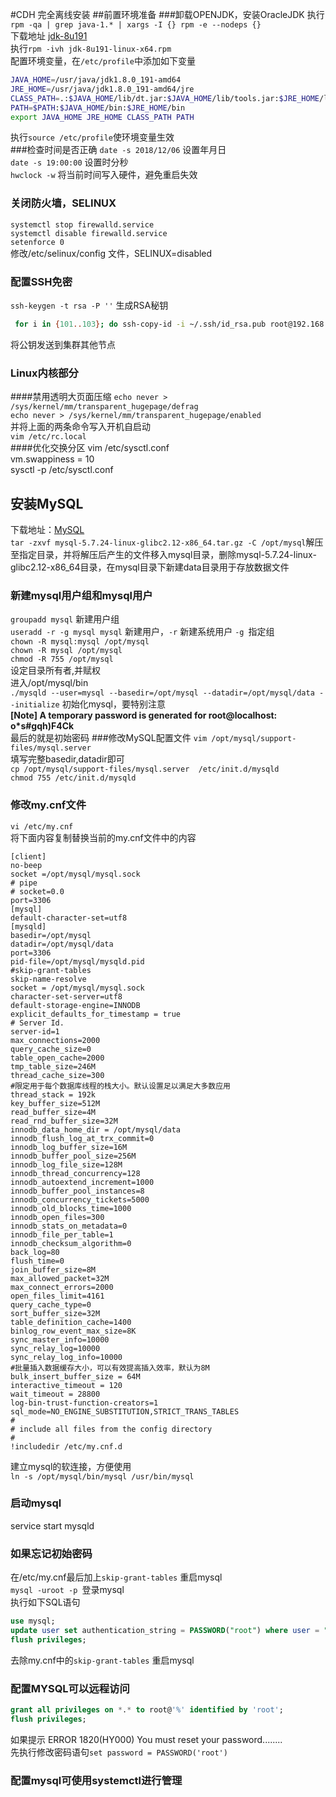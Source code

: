 #CDH 完全离线安装
##前置环境准备
###卸载OPENJDK，安装OracleJDK
执行`rpm -qa | grep java-1.* | xargs -I {} rpm -e --nodeps {}`  
下载地址 [jdk-8u191](https://www.oracle.com/technetwork/java/javase/downloads/jdk8-downloads-2133151.html)  
执行`rpm -ivh jdk-8u191-linux-x64.rpm  `  
配置环境变量，在`/etc/profile`中添加如下变量 
```bash
JAVA_HOME=/usr/java/jdk1.8.0_191-amd64
JRE_HOME=/usr/java/jdk1.8.0_191-amd64/jre
CLASS_PATH=.:$JAVA_HOME/lib/dt.jar:$JAVA_HOME/lib/tools.jar:$JRE_HOME/lib
PATH=$PATH:$JAVA_HOME/bin:$JRE_HOME/bin
export JAVA_HOME JRE_HOME CLASS_PATH PATH
```
执行`source /etc/profile`使环境变量生效  
###检查时间是否正确
`date -s 2018/12/06` 设置年月日  
`date -s 19:00:00` 设置时分秒  
`hwclock -w` 将当前时间写入硬件，避免重启失效  
### 关闭防火墙，SELINUX
`systemctl stop firewalld.service`  
`systemctl disable firewalld.service`  
`setenforce 0`  
修改/etc/selinux/config 文件，SELINUX=disabled  
### 配置SSH免密
`ssh-keygen -t rsa -P ''` 生成RSA秘钥  
```bash
 for i in {101..103}; do ssh-copy-id -i ~/.ssh/id_rsa.pub root@192.168.1.$i;done
```
将公钥发送到集群其他节点  
### Linux内核部分
####禁用透明大页面压缩
`echo never > /sys/kernel/mm/transparent_hugepage/defrag`  
`echo never > /sys/kernel/mm/transparent_hugepage/enabled`  
并将上面的两条命令写入开机自启动  
`vim /etc/rc.local`  
####优化交换分区
vim /etc/sysctl.conf  
vm.swappiness = 10  
sysctl -p /etc/sysctl.conf  
## 安装MySQL
下载地址：[MySQL](https://dev.mysql.com/downloads/file/?id=481117)  
`tar -zxvf mysql-5.7.24-linux-glibc2.12-x86_64.tar.gz -C /opt/mysql`解压至指定目录，并将解压后产生的文件移入mysql目录，删除mysql-5.7.24-linux-glibc2.12-x86_64目录，在mysql目录下新建data目录用于存放数据文件
### 新建mysql用户组和mysql用户
`groupadd mysql` 新建用户组  
`useradd -r -g mysql mysql`  新建用户，`-r` 新建系统用户 `-g `指定组  
`chown -R mysql:mysql /opt/mysql`  
`chown -R mysql /opt/mysql`  
`chmod -R 755 /opt/mysql`  
设定目录所有者,并赋权  
进入/opt/mysql/bin  
`./mysqld --user=mysql --basedir=/opt/mysql --datadir=/opt/mysql/data --initialize`  初始化mysql，要特别注意  
**[Note] A temporary password is generated for root@localhost: o*s#gqh)F4Ck**  
最后的就是初始密码
###修改MySQL配置文件
`vim /opt/mysql/support-files/mysql.server`  
填写完整basedir,datadir即可  
`cp /opt/mysql/support-files/mysql.server  /etc/init.d/mysqld`  
`chmod 755 /etc/init.d/mysqld`  
### 修改my.cnf文件
`vi /etc/my.cnf`  
将下面内容复制替换当前的my.cnf文件中的内容  
```
[client]
no-beep
socket =/opt/mysql/mysql.sock
# pipe
# socket=0.0
port=3306
[mysql]
default-character-set=utf8
[mysqld]
basedir=/opt/mysql
datadir=/opt/mysql/data
port=3306
pid-file=/opt/mysql/mysqld.pid
#skip-grant-tables
skip-name-resolve
socket = /opt/mysql/mysql.sock
character-set-server=utf8
default-storage-engine=INNODB
explicit_defaults_for_timestamp = true
# Server Id.
server-id=1
max_connections=2000
query_cache_size=0
table_open_cache=2000
tmp_table_size=246M
thread_cache_size=300
#限定用于每个数据库线程的栈大小。默认设置足以满足大多数应用
thread_stack = 192k
key_buffer_size=512M
read_buffer_size=4M
read_rnd_buffer_size=32M
innodb_data_home_dir = /opt/mysql/data
innodb_flush_log_at_trx_commit=0
innodb_log_buffer_size=16M
innodb_buffer_pool_size=256M
innodb_log_file_size=128M
innodb_thread_concurrency=128
innodb_autoextend_increment=1000
innodb_buffer_pool_instances=8
innodb_concurrency_tickets=5000
innodb_old_blocks_time=1000
innodb_open_files=300
innodb_stats_on_metadata=0
innodb_file_per_table=1
innodb_checksum_algorithm=0
back_log=80
flush_time=0
join_buffer_size=8M
max_allowed_packet=32M
max_connect_errors=2000
open_files_limit=4161
query_cache_type=0
sort_buffer_size=32M
table_definition_cache=1400
binlog_row_event_max_size=8K
sync_master_info=10000
sync_relay_log=10000
sync_relay_log_info=10000
#批量插入数据缓存大小，可以有效提高插入效率，默认为8M
bulk_insert_buffer_size = 64M
interactive_timeout = 120
wait_timeout = 28800
log-bin-trust-function-creators=1
sql_mode=NO_ENGINE_SUBSTITUTION,STRICT_TRANS_TABLES
#
# include all files from the config directory
#
!includedir /etc/my.cnf.d
```
建立mysql的软连接，方便使用  
`ln -s /opt/mysql/bin/mysql /usr/bin/mysql`  
### 启动mysql
service start mysqld  
### 如果忘记初始密码
在/etc/my.cnf最后加上`skip-grant-tables` 重启mysql  
`mysql -uroot -p `登录mysql  
执行如下SQL语句  
```sql
use mysql;
update user set authentication_string = PASSWORD("root") where user = "root";
flush privileges;
```
去除my.cnf中的`skip-grant-tables`  重启mysql  

### 配置MYSQL可以远程访问
```sql
grant all privileges on *.* to root@'%' identified by 'root';
flush privileges;
```
如果提示 ERROR 1820(HY000) You must reset your password........  
先执行修改密码语句`set password = PASSWORD('root')`  
### 配置mysql可使用systemctl进行管理
